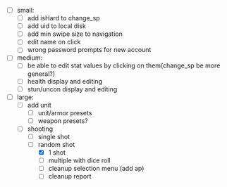 - [ ] small:
  - [ ] add isHard to change_sp
  - [ ] add uid to local disk
  - [ ] add min swipe size to navigation
  - [ ] edit name on click
  - [ ] wrong password prompts for new account
- [ ] medium:
  - [ ]  be able to edit stat values by clicking on them(change_sp be more general?)
  - [ ]  health display and editing
  - [ ]  stun/uncon display and editing
- [ ] large:
  - [ ] add unit
    - [ ] unit/armor presets
    - [ ] weapon presets?
  - [ ] shooting
    - [ ] single shot
    - [ ] random shot
      - [x] 1 shot
      - [ ] multiple with dice roll
      - [ ] cleanup selection menu (add ap)
      - [ ] cleanup report